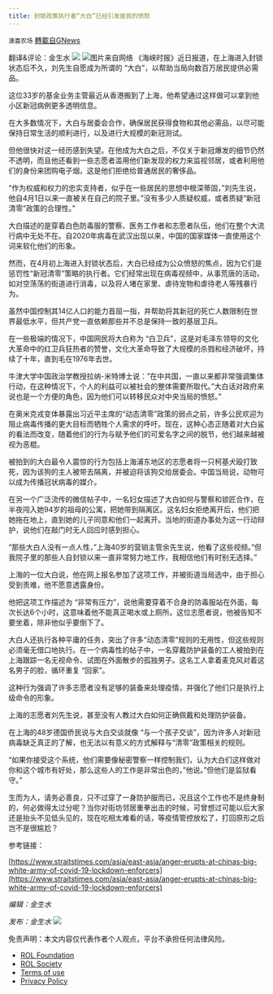 ```yaml
---
title: 封锁政策执行者“大白”已经引发居民的愤怒
---
```

`澳喜农场` [轉載自GNews](https://gnews.org/zh-hans/2428099/)

翻译&评论：金生水
 ![](https://assets.gnews.org/wp-content/uploads/2022/04/image-2608-21.png) ![](https://assets.gnews.org/wp-content/uploads/2022/04/1-611.jpg)图片来自网络 
《海峡时报》近日报道，在上海进入封锁状态后不久，刘先生自愿成为所谓的 “大白”，以帮助当局向数百万居民提供必需品。
 
这位33岁的基金业务主管最近从香港搬到了上海，他希望通过这样做可以拿到他小区新冠病例更多透明信息。
 
在大多数情况下，大白与居委会合作，确保居民获得食物和其他必需品，以尽可能保持日常生活的顺利进行，以及进行大规模的新冠测试。
 
但他很快对这一经历感到失望。在他成为大白之后，不仅关于新冠爆发的细节仍然不透明，而且他还看到一些志愿者滥用他们新发现的权力来监视邻居，或者利用他们的身份来团购电子烟，这是他们拒绝给普通居民的奢侈品。
 
“作为权威和权力的忠实支持者，似乎在一些居民的思想中根深蒂固，”刘先生说，他自4月1日以来一直被关在自己的院子里。”没有多少人质疑权威，或者质疑“新冠清零”政策的合理性。”
 
大白描述的是穿着白色防毒服的警察、医务工作者和志愿者队伍，他们在整个大流行病中无处不在。自2020年病毒在武汉出现以来，中国的国家媒体一直使用这个词来软化他们的形象。
 
然而，在4月初上海进入封锁状态后，大白已经成为公众愤怒的焦点，因为它们是惩罚性“新冠清零”策略的执行者。它们经常出现在病毒视频中，从事荒唐的活动，如对空荡荡的街道进行消毒，以及将人堵在家里、虐待宠物和虐待老人等残暴行为。
 
虽然中国控制其14亿人口的能力首屈一指，并帮助将其新冠的死亡人数限制在世界最低水平，但共产党一直依赖那些并不总是保持一致的基层卫兵。
 
在一些极端的情况下，中国网民将大白称为 “白卫兵”，这是对毛泽东领导的文化大革命中的红卫兵狂热者的赞誉，文化大革命导致了大规模的杀戮和经济破坏，持续了十年，直到毛在1976年去世。
 
牛津大学中国政治学教授拉纳-米特博士说：”在中共国，一直以来都非常强调集体行动，在这种情况下，个人的利益可以被社会的整体需要所取代。”大白话对政府来说也是一个方便的角色，因为他们可以转移民众对中央当局的愤怒。”
 
在奥米克戎变体暴露出习近平主席的“动态清零”政策的弱点之前，许多公民欢迎为阻止病毒传播的更大目标而牺牲个人需求的呼吁。现在，这种心态正随着对大白鲨的看法而改变，随着他们的行为与赋予他们的可爱名字之间的脱节，他们越来越被视为恶棍。
 
被拍到的大白最令人震惊的行为包括上海浦东地区的志愿者将一只柯基犬殴打致死，因为该狗的主人被带去隔离，并被迫将该狗交给居委会。中国当局说，动物可以成为传播冠状病毒的媒介。
 
在另一个广泛流传的微信帖子中，一名妇女描述了大白如何与警察和锁匠合作，在半夜闯入她94岁的祖母的公寓，把她带到隔离区。这名妇女拒绝离开后，他们把她拖在地上，直到她的儿子同意和他们一起离开。当地的街道办事处为这一行动辩护，说他们在敲门时无人回应时感到担心。
 
“那些大白人没有一点人性，”上海40岁的营销主管余先生说，他看了这些视频。”但我院子里的那些人自封锁以来一直非常努力地工作，我相信他们有时别无选择。”
 
上海的一位大白说，他在网上报名参加了这项工作，并被街道当局选中，由于担心受到责难，他不愿意透露身份。
 
他把这项工作描述为 “非常有压力”，说他需要穿着不合身的防毒服站在外面，每次长达6个小时，这意味着他不能真正喝水或上厕所。这位志愿者说，他被告知不要坐着，除非他似乎要倒下了。
 
大白人还执行各种平庸的任务，突出了许多“动态清零”规则的无用性，但这些规则必须毫无借口地执行。在一个病毒性的帖子中，一名穿戴防护装备的工人被拍到在上海跟踪一名无视命令、试图在外面散步的孤独男子。这名工人拿着麦克风对着这名男子的脸，循环重复 “回家”。
 
这种行为强调了许多志愿者没有足够的装备来处理疫情，并强化了他们只是执行上级命令的形象。
 
上海的志愿者刘先生说，甚至没有人教过大白如何正确佩戴和处理防护装备。
 
在上海的48岁德国侨民说与大白交谈就像 “与一个孩子交谈”，因为许多人对新冠病毒缺乏真正的了解，也无法以有意义的方式解释与“清零”政策相关的规则。
 
“如果你接受这个系统，他们需要像秘密警察一样控制我们，认为大白们这样做对你和这个城市有好处，那么这些人的工作是非常出色的，”他说。”但他们是监狱看守。”
 
生而为人，请务必善良，只不过穿了一身防护服而已，况且这个工作也不是终身制的，何必做得太过分呢？当你对街坊邻居重拳出击的时候，可曾想过可能以后大家还是抬头不见低头见的，现在吃相太难看的话，等疫情管控放松了，打回原形之后岂不是很尴尬？
 
参考链接：
 
[https://www.straitstimes.com/asia/east-asia/anger-erupts-at-chinas-big-white-army-of-covid-19-lockdown-enforcers](https://www.straitstimes.com/asia/east-asia/anger-erupts-at-chinas-big-white-army-of-covid-19-lockdown-enforcers)
 
*编辑：金生水*
 
*发布：金生水*
 ![](https://assets.gnews.org/wp-content/uploads/2022/04/HA-4.jpg) 

免责声明：本文内容仅代表作者个人观点，平台不承担任何法律风险。
  
- [ROL Foundation](https://rolfoundation.org/)
- [ROL Society](https://rolsociety.org/)
- [Terms of use](https://gnews.org/terms-of-use-3/)
- [Privacy Policy](https://gnews.org/privacy-policy/)
